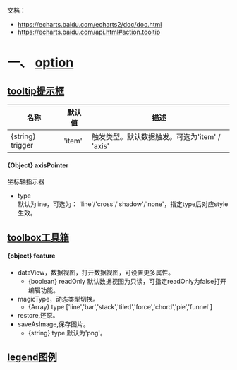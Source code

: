 文档：  
* https://echarts.baidu.com/echarts2/doc/doc.html
* https://echarts.baidu.com/api.html#action.tooltip

# 一、 [option](https://echarts.baidu.com/echarts2/doc/doc.html#Option)
## [tooltip提示框](https://echarts.baidu.com/echarts2/doc/doc.html#Tooltip)

| 名称 | 默认值 | 描述 |
| --- | --- | --- |
| {string} trigger | 'item' | 触发类型。默认数据触发。可选为'item' / 'axis' |

#### {Object} axisPointer
坐标轴指示器  
* type  
  默认为line，可选为： 'line'/'cross'/'shadow'/'none'，指定type后对应style生效。  
  
## [toolbox工具箱](https://echarts.baidu.com/echarts2/doc/doc.html#Toolbox)  
#### {object} feature
* dataView，数据视图，打开数据视图，可设置更多属性。
  * {boolean} readOnly 默认数据视图为只读，可指定readOnly为false打开编辑功能。
* magicType，动态类型切换。
  * {Array} type \['line','bar','stack','tiled','force','chord','pie','funnel']
* restore,还原。
* saveAsImage,保存图片。
  * {string} type 默认为'png'。
  
## [legend图例](https://echarts.baidu.com/echarts2/doc/doc.html#Legend)
